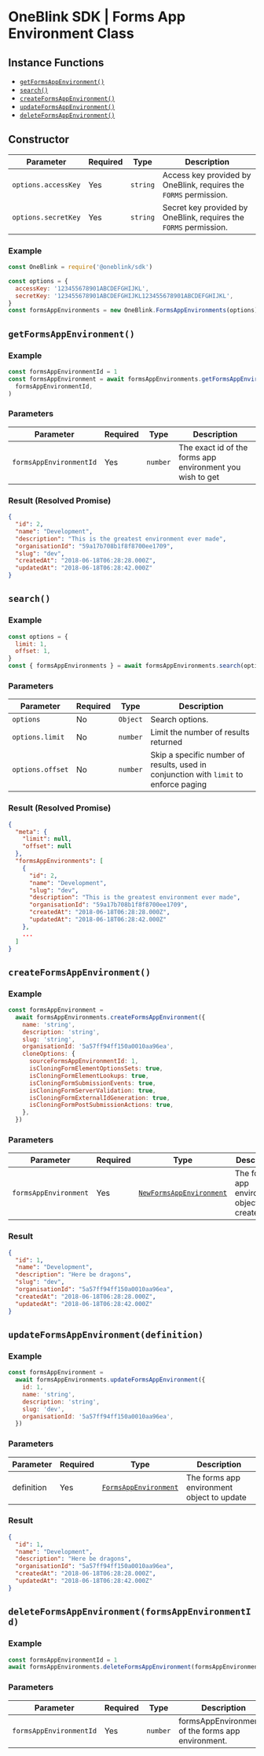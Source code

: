 # OneBlink SDK | Forms App Environment Class

## Instance Functions

- [`getFormsAppEnvironment()`](#getformsappenvironment)
- [`search()`](#search)
- [`createFormsAppEnvironment()`](#createformsappenvironment)
- [`updateFormsAppEnvironment()`](#updateformsappenvironment)
- [`deleteFormsAppEnvironment()`](#deleteformsappenvironment)

## Constructor

| Parameter           | Required | Type     | Description                                                       |
| ------------------- | -------- | -------- | ----------------------------------------------------------------- |
| `options.accessKey` | Yes      | `string` | Access key provided by OneBlink, requires the `FORMS` permission. |
| `options.secretKey` | Yes      | `string` | Secret key provided by OneBlink, requires the `FORMS` permission. |

### Example

```javascript
const OneBlink = require('@oneblink/sdk')

const options = {
  accessKey: '123455678901ABCDEFGHIJKL',
  secretKey: '123455678901ABCDEFGHIJKL123455678901ABCDEFGHIJKL',
}
const formsAppEnvironments = new OneBlink.FormsAppEnvironments(options)
```

## `getFormsAppEnvironment()`

### Example

```javascript
const formsAppEnvironmentId = 1
const formsAppEnvironment = await formsAppEnvironments.getFormsAppEnvironment(
  formsAppEnvironmentId,
)
```

### Parameters

| Parameter               | Required | Type     | Description                                               |
| ----------------------- | -------- | -------- | --------------------------------------------------------- |
| `formsAppEnvironmentId` | Yes      | `number` | The exact id of the forms app environment you wish to get |

### Result (Resolved Promise)

```json
{
  "id": 2,
  "name": "Development",
  "description": "This is the greatest environment ever made",
  "organisationId": "59a17b708b1f8f8700ee1709",
  "slug": "dev",
  "createdAt": "2018-06-18T06:28:28.000Z",
  "updatedAt": "2018-06-18T06:28:42.000Z"
}
```

## `search()`

### Example

```javascript
const options = {
  limit: 1,
  offset: 1,
}
const { formsAppEnvironments } = await formsAppEnvironments.search(options)
```

### Parameters

| Parameter        | Required | Type     | Description                                                                           |
| ---------------- | -------- | -------- | ------------------------------------------------------------------------------------- |
| `options`        | No       | `Object` | Search options.                                                                       |
| `options.limit`  | No       | `number` | Limit the number of results returned                                                  |
| `options.offset` | No       | `number` | Skip a specific number of results, used in conjunction with `limit` to enforce paging |

### Result (Resolved Promise)

```json
{
  "meta": {
    "limit": null,
    "offset": null
  },
  "formsAppEnvironments": [
    {
      "id": 2,
      "name": "Development",
      "slug": "dev",
      "description": "This is the greatest environment ever made",
      "organisationId": "59a17b708b1f8f8700ee1709",
      "createdAt": "2018-06-18T06:28:28.000Z",
      "updatedAt": "2018-06-18T06:28:42.000Z"
    },
    ...
  ]
}
```

## `createFormsAppEnvironment()`

### Example

```javascript
const formsAppEnvironment =
  await formsAppEnvironments.createFormsAppEnvironment({
    name: 'string',
    description: 'string',
    slug: 'string',
    organisationId: '5a57ff94ff150a0010aa96ea',
    cloneOptions: {
      sourceFormsAppEnvironmentId: 1,
      isCloningFormElementOptionsSets: true,
      isCloningFormElementLookups: true,
      isCloningFormSubmissionEvents: true,
      isCloningFormServerValidation: true,
      isCloningFormExternalIdGeneration: true,
      isCloningFormPostSubmissionActions: true,
    },
  })
```

### Parameters

| Parameter             | Required | Type                                                                                                                                        | Description                                 |
| --------------------- | -------- | ------------------------------------------------------------------------------------------------------------------------------------------- | ------------------------------------------- |
| `formsAppEnvironment` | Yes      | [`NewFormsAppEnvironment`](https://github.com/oneblink/types/blob/0f1f21650f57c2432d5f27b759ed8642769d3317/typescript/environments.d.ts#L1) | The forms app environment object to create. |

### Result

```json
{
  "id": 1,
  "name": "Development",
  "description": "Here be dragons",
  "slug": "dev",
  "organisationId": "5a57ff94ff150a0010aa96ea",
  "createdAt": "2018-06-18T06:28:28.000Z",
  "updatedAt": "2018-06-18T06:28:42.000Z"
}
```

## `updateFormsAppEnvironment(definition)`

### Example

```javascript
const formsAppEnvironment =
  await formsAppEnvironments.updateFormsAppEnvironment({
    id: 1,
    name: 'string',
    description: 'string',
    slug: 'dev',
    organisationId: '5a57ff94ff150a0010aa96ea',
  })
```

### Parameters

| Parameter  | Required | Type                                                                                                                                      | Description                                |
| ---------- | -------- | ----------------------------------------------------------------------------------------------------------------------------------------- | ------------------------------------------ |
| definition | Yes      | [`FormsAppEnvironment`](https://github.com/oneblink/types/blob/0f1f21650f57c2432d5f27b759ed8642769d3317/typescript/environments.d.ts#L17) | The forms app environment object to update |

### Result

```json
{
  "id": 1,
  "name": "Development",
  "description": "Here be dragons",
  "organisationId": "5a57ff94ff150a0010aa96ea",
  "createdAt": "2018-06-18T06:28:28.000Z",
  "updatedAt": "2018-06-18T06:28:42.000Z"
}
```

## `deleteFormsAppEnvironment(formsAppEnvironmentId)`

### Example

```javascript
const formsAppEnvironmentId = 1
await formsAppEnvironments.deleteFormsAppEnvironment(formsAppEnvironmentId)
```

### Parameters

| Parameter               | Required | Type     | Description                                         |
| ----------------------- | -------- | -------- | --------------------------------------------------- |
| `formsAppEnvironmentId` | Yes      | `number` | formsAppEnvironmentId of the forms app environment. |
